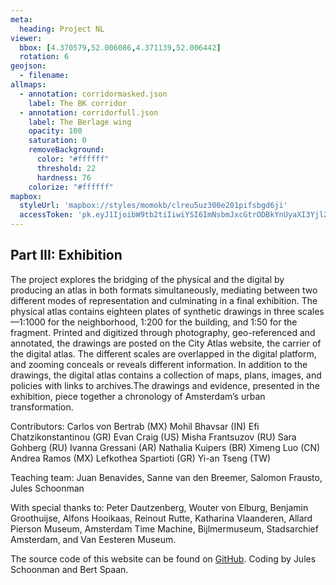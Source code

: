 ```yaml
---
meta:
  heading: Project NL
viewer:
  bbox: [4.370579,52.006086,4.371139,52.006442]
  rotation: 6
geojson:
  - filename: 
allmaps:
  - annotation: corridormasked.json
    label: The BK corridor
  - annotation: corridorfull.json
    label: The Berlage wing
    opacity: 100
    saturation: 0
    removeBackground:
      color: "#ffffff"
      threshold: 22
      hardness: 76
    colorize: "#ffffff"
mapbox:
  styleUrl: 'mapbox://styles/momokb/clreu5uz300e201pifsbgd6ji'
  accessToken: 'pk.eyJ1IjoibW9tb2tiIiwiYSI6ImNsbmJxcGtrODBkYnUyaXI3Yjl2ODR1NTkifQ.OvugAnw_FwWro66sJ7Rl5A'
---
```

## Part III: Exhibition

The project explores the bridging of the physical and the digital by producing an atlas in both formats simultaneously, mediating between two different modes of representation and culminating in a final exhibition. The physical atlas contains eighteen plates of synthetic drawings in three scales—1:1000 for the neighborhood, 1:200 for the building, and 1:50 for the fragment. Printed and digitized through photography, geo-referenced and annotated, the drawings are posted on the City Atlas website, the carrier of the digital atlas. The different scales are overlapped in the digital platform, and zooming conceals or reveals different information. In addition to the drawings, the digital atlas contains a collection of maps, plans, images, and policies with links to archives.The drawings and evidence, presented in the exhibition, piece together a chronology of Amsterdam’s urban transformation. 

Contributors: Carlos von Bertrab (MX) Mohil Bhavsar (IN) Efi Chatzikonstantinou (GR) Evan Craig (US) Misha Frantsuzov (RU) Sara Gohberg (RU) Ivanna Gressani (AR) Nathalia Kuipers (BR) Ximeng Luo (CN) Andrea Ramos (MX) Lefkothea Spartioti (GR) Yi-an Tseng (TW) 

Teaching team: Juan Benavides, Sanne van den Breemer, Salomon Frausto, Jules Schoonman 

With special thanks to: Peter Dautzenberg, Wouter von Elburg, Benjamin Groothuijse, Alfons Hooikaas, Reinout Rutte, Katharina Vlaanderen, Allard Pierson Museum, Amsterdam Time Machine, Bijlmermuseum, Stadsarchief Amsterdam, and Van Eesteren Museum.

The source code of this website can be found on [GitHub](https://github.com/theberlage/city-atlas-app). Coding by Jules Schoonman and Bert Spaan.